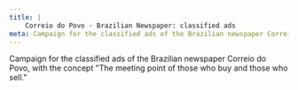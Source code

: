 ```yaml
---
title: |
    Correio do Povo - Brazilian Newspaper: classified ads
meta: Campaign for the classified ads of the Brazilian newspaper Correio do Povo.
---
```

Campaign for the classified ads of the Brazilian newspaper Correio do Povo, with the concept "The meeting point of those who buy and those who sell."